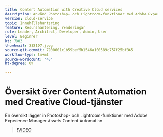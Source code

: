 ```yaml
---
title: Content Automation with Creative Cloud services
description: Använd Photoshop- och Lightroom-funktioner med Adobe Experience Manager Assets Content Automation.
version: cloud-service
topic: Innehållshantering
feature: Resurshantering, renderingar
role: Leader, Architect, Developer, Admin, User
level: Beginner
kt: 7803
thumbnail: 333197.jpeg
source-git-commit: 7200601c1b59bef5b1546a100589c757f25bf365
workflow-type: tm+mt
source-wordcount: '45'
ht-degree: 0%

---
```



# Översikt över Content Automation med Creative Cloud-tjänster

En översikt lägger in Photoshop- och Lightroom-funktioner med Adobe Experience Manager Assets Content Automation.

>[!VIDEO](https://video.tv.adobe.com/v/333197?quality=12&learn=on)
